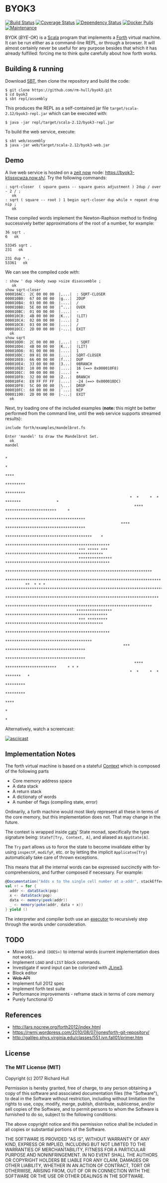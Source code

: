 # BYOK3
[![Build Status](https://travis-ci.org/rm-hull/byok3.svg?branch=master)](http://travis-ci.org/rm-hull/byok3)
[![Coverage Status](https://coveralls.io/repos/github/rm-hull/byok3/badge.svg?branch=master)](https://coveralls.io/github/rm-hull/byok3?branch=master)
[![Dependency Status](https://www.versioneye.com/user/projects/5973b5240fb24f0056362d48/badge.svg)](https://www.versioneye.com/user/projects/5973b5240fb24f0056362d48)
[![Docker Pulls](https://img.shields.io/docker/pulls/richardhull/byok3.svg?maxAge=2592000)](https://hub.docker.com/r/richardhull/byok3/)
[![Maintenance](https://img.shields.io/maintenance/yes/2017.svg?maxAge=2592000)]()

BYOK (_BYE-OK_) is a [Scala](https://www.scala-lang.org/) program that implements a 
[Forth](http://lars.nocrew.org/forth2012/index.html) virtual machine. It can be run 
either as a command-line REPL, or through a browser. It will almost certainly never
be useful for any purpose besides that which it has already fulfilled: forcing me to
think quite carefully about how forth works.

## Building & running

Download [SBT](http://www.scala-sbt.org/), then clone the repository and build the code:

    $ git clone https://github.com/rm-hull/byok3.git
    $ cd byok3
    $ sbt repl/assembly
    
This produces the REPL as a self-contained jar file `target/scala-2.12/byok3-repl.jar` 
which can be executed with:

    $ java -jar repl/target/scala-2.12/byok3-repl.jar

To build the web service, execute:

    $ sbt web/assembly
    $ java -jar web/target/scala-2.12/byok3-web.jar

## Demo

A live web service is hosted on a [zeit now](https://zeit.co/now) node: https://byok3-ktissxcwza.now.sh/. 
Try the following commands:

```forth
: sqrt-closer  ( square guess -- square guess adjustment ) 2dup / over - 2 / ;
   ok
: sqrt ( square -- root ) 1 begin sqrt-closer dup while + repeat drop nip ;
   ok
```

These compiled words implement the Newton-Raphson method to finding successively better
approximations of the root of a number, for example:

```forth
36 sqrt .
6   ok

53345 sqrt .
231   ok

231 dup * .
53361   ok
```

We can see the compiled code with:

```forth
: show ' dup >body swap >size disassemble ;
   ok
show sqrt-closer
000010AC:  2C 00 00 00  |,...|  : SQRT-CLOSER
000010B0:  67 00 00 00  |g...|  2DUP
000010B4:  03 00 00 00  |....|  /
000010B8:  5E 00 00 00  |^...|  OVER
000010BC:  01 00 00 00  |....|  -
000010C0:  4B 00 00 00  |K...|  (LIT)
000010C4:  02 00 00 00  |....|  2
000010C8:  03 00 00 00  |....|  /
000010CC:  2D 00 00 00  |-...|  EXIT
  ok
show sqrt
000010D0:  2C 00 00 00  |,...|  : SQRT
000010D4:  4B 00 00 00  |K...|  (LIT)
000010D8:  01 00 00 00  |....|  1
000010DC:  09 01 00 00  |....|  SQRT-CLOSER
000010E0:  66 00 00 00  |f...|  DUP
000010E4:  33 00 00 00  |3...|  0BRANCH
000010E8:  10 00 00 00  |....|  16 (==> 0x000010F8)
000010EC:  00 00 00 00  |....|  +
000010F0:  32 00 00 00  |2...|  BRANCH
000010F4:  E8 FF FF FF  |....|  -24 (==> 0x000010DC)
000010F8:  5C 00 00 00  |\...|  DROP
000010FC:  60 00 00 00  |`...|  NIP
00001100:  2D 00 00 00  |-...|  EXIT
  ok
```

Next, try loading one of the included examples (**note:** this might be better
performed from the command line, until the web service supports streamed results):

```forth
include forth/examples/mandelbrot.fs

Enter 'mandel' to draw the Mandelbrot Set.
  ok
mandel

                                                                                *                   
                                                                            *                       
                                                                          ****                      
                                                                       *********                    
                                                                       *********                    
                                                        *  *     *  *   *******                *    
                                                          **** ***********************     *        
                                                          ************************************      
                                                    **** ************************************       
                                                       ***************************************    * 
                                                    *********************************************** 
                                 *** ***** ***      ********************************************    
                                 ***************   ***********************************************  
                               ******************************************************************   
                         **********************************************************************     
         **  * * *  ***********************************************************************         
                          *********************************************************************     
                               ******************************************************************   
                                ****************   **********************************************   
                                 *** *********      ********************************************    
                                                    *********************************************** 
                                                       ***************************************      
                                                     *** ************************************       
                                                          ************************************      
                                                          **** ***********************     * * *    
                                                        *  *     *  *   *******   *                 
                                                                       *********                    
                                                                       *********                    
                                                                          ****                      
                                                                            *                       
                                                                               *                    
```

Alternatively, watch a screencast:

[![asciicast](https://asciinema.org/a/kXEtkGGKCLPNpoiiai6g7WB55.png)](https://asciinema.org/a/kXEtkGGKCLPNpoiiai6g7WB55)

## Implementation Notes 

The forth virtual machine is based on a stateful [Context](https://github.com/rm-hull/byok3/blob/master/src/main/scala/byok3/data_structures/Context.scala) which is composed of the following parts

* Core memory address space
* A data stack
* A return stack
* A dictionaty of words
* A number of flags (compiling state, error) 

Ordinarily, a forth machine would most likely represent all these in terms of 
the core memory, but this implementation does not. That may change in the future.

The context is wrapped inside [cats](https://github.com/typelevel/cats)' State
monad,  specifically the type signature being: `StateT[Try, Context, A]`, and 
aliased as `AppState[A]`.

The `Try` part allows us to force the state to become invalidate either by using 
`inspectF`, `modifyF`, etc. or by letting the implicit `Applicatve[Try]` 
automatically take care of thrown exceptions.

This means that all the internal words can be expressed succinctly with for-comprehensions,
and further composed if necessary. For example:

```scala
@Documentation("Adds x to the single cell number at a-addr", stackEffect = "( x a-addr -- )")
val +! = for {
  addr <- dataStack(pop)
  x <- dataStack(pop)
  data <- memory(peek(addr))
  _ <- memory(poke(addr, data + x))
} yield ()
```

The interpreter and compiler both use an [executor](https://github.com/rm-hull/byok3/blob/master/src/main/scala/byok3/Executor.scala)
to recursively step through the words under consideration.

## TODO

* Move `DOES>` and `(DOES>)` to internal words (current implementation does not work).
* Implement `LOAD` and `LIST` block commands.
* Investigate if word input can be colorized with [JLine3](https://github.com/jline/jline3).
* Block editor
* ~~Web API~~
* Implement full 2012 spec
* Implement forth test suite
* Performance improvements - reframe stack in terms of core memory
* Purely functional IO

## References

* http://lars.nocrew.org/forth2012/index.html
* https://rwmj.wordpress.com/2010/08/07/jonesforth-git-repository/
* http://galileo.phys.virginia.edu/classes/551.jvn.fall01/primer.htm

## License

### The MIT License (MIT)
   
Copyright (c) 2017 Richard Hull

Permission is hereby granted, free of charge, to any person obtaining a copy of
this software and associated documentation files (the "Software"), to deal in
the Software without restriction, including without limitation the rights to
use, copy, modify, merge, publish, distribute, sublicense, and/or sell copies of
the Software, and to permit persons to whom the Software is furnished to do so,
subject to the following conditions:

The above copyright notice and this permission notice shall be included in all
copies or substantial portions of the Software.

THE SOFTWARE IS PROVIDED "AS IS", WITHOUT WARRANTY OF ANY KIND, EXPRESS OR
IMPLIED, INCLUDING BUT NOT LIMITED TO THE WARRANTIES OF MERCHANTABILITY, FITNESS
FOR A PARTICULAR PURPOSE AND NONINFRINGEMENT. IN NO EVENT SHALL THE AUTHORS OR
COPYRIGHT HOLDERS BE LIABLE FOR ANY CLAIM, DAMAGES OR OTHER LIABILITY, WHETHER
IN AN ACTION OF CONTRACT, TORT OR OTHERWISE, ARISING FROM, OUT OF OR IN
CONNECTION WITH THE SOFTWARE OR THE USE OR OTHER DEALINGS IN THE SOFTWARE.
